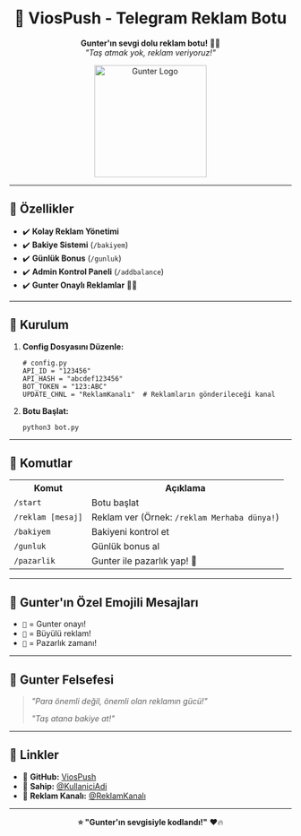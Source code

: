 <h1 align="center">🐧 <strong>ViosPush - Telegram Reklam Botu</strong></h1>
<p align="center">
  <strong>Gunter'ın sevgi dolu reklam botu!</strong> 🔮✨<br>
  <em>"Taş atmak yok, reklam veriyoruz!"</em>
</p>

<div align="center">
  <img src="" width="200" alt="Gunter Logo">
</div>

---

<h2>📌 <strong>Özellikler</strong></h2>
<ul>
  <li>✔️ <strong>Kolay Reklam Yönetimi</strong></li>
  <li>✔️ <strong>Bakiye Sistemi</strong> (<code>/bakiyem</code>)</li>
  <li>✔️ <strong>Günlük Bonus</strong> (<code>/gunluk</code>)</li>
  <li>✔️ <strong>Admin Kontrol Paneli</strong> (<code>/addbalance</code>)</li>
  <li>✔️ <strong>Gunter Onaylı Reklamlar</strong> 🐧✅</li>
</ul>

---

<h2>🚀 <strong>Kurulum</strong></h2>
<ol>
  <li><strong>Config Dosyasını Düzenle:</strong>
    <pre><code># config.py
API_ID = "123456"
API_HASH = "abcdef123456"
BOT_TOKEN = "123:ABC"
UPDATE_CHNL = "ReklamKanalı"  # Reklamların gönderileceği kanal</code></pre>
  </li>
  <li><strong>Botu Başlat:</strong>
    <pre><code>python3 bot.py</code></pre>
  </li>
</ol>

---

<h2>💎 <strong>Komutlar</strong></h2>
<table>
  <tr>
    <th>Komut</th>
    <th>Açıklama</th>
  </tr>
  <tr>
    <td><code>/start</code></td>
    <td>Botu başlat</td>
  </tr>
  <tr>
    <td><code>/reklam [mesaj]</code></td>
    <td>Reklam ver (Örnek: <code>/reklam Merhaba dünya!</code>)</td>
  </tr>
  <tr>
    <td><code>/bakiyem</code></td>
    <td>Bakiyeni kontrol et</td>
  </tr>
  <tr>
    <td><code>/gunluk</code></td>
    <td>Günlük bonus al</td>
  </tr>
  <tr>
    <td><code>/pazarlik</code></td>
    <td>Gunter ile pazarlık yap! 🍻</td>
  </tr>
</table>

---

<h2>🌟 <strong>Gunter'ın Özel Emojili Mesajları</strong></h2>
<ul>
  <li><code>🐧</code> = Gunter onayı!</li>
  <li><code>🔮</code> = Büyülü reklam!</li>
  <li><code>🍻</code> = Pazarlık zamanı!</li>
</ul>

---

<h2>📜 <strong>Gunter Felsefesi</strong></h2>
<blockquote>
  <p><em>"Para önemli değil, önemli olan reklamın gücü!"</em></p>
  <p><em>"Taş atana bakiye at!"</em></p>
</blockquote>

---

<h2>🔗 <strong>Linkler</strong></h2>
<ul>
  <li>📌 <strong>GitHub:</strong> <a href="https://github.com/ViosRio/ViosPush">ViosPush</a></li>
  <li>👑 <strong>Sahip:</strong> <a href="https://t.me/OWNER_USERNAME">@KullaniciAdi</a></li>
  <li>📢 <strong>Reklam Kanalı:</strong> <a href="https://t.me/{UPDATE_CHNL}">@ReklamKanalı</a></li>
</ul>

---

<p align="center">
  <strong>⭐ "Gunter'ın sevgisiyle kodlandı!"</strong> ❤️🔥
</p>
